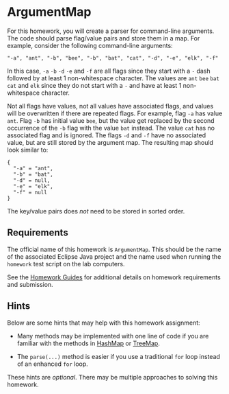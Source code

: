 ArgumentMap
=================================================

For this homework, you will create a parser for command-line arguments. The code should parse flag/value pairs and store them in a map. For example, consider the following command-line arguments:

```
"-a", "ant", "-b", "bee", "-b", "bat", "cat", "-d", "-e", "elk", "-f"
```

In this case, `-a` `-b` `-d` `-e` and `-f` are all flags since they start with a `-` dash followed by at least 1 non-whitespace character. The values are `ant` `bee` `bat` `cat` and `elk` since they do not start with a `-` and have at least 1 non-whitespace character. 

Not all flags have values, not all values have associated flags, and values will be overwritten if there are repeated flags. For example, flag `-a` has value `ant`. Flag `-b` has initial value `bee`, but the value get replaced by the second occurrence of the `-b` flag with the value `bat` instead. The value `cat` has no associated flag and is ignored. The flags `-d` and `-f` have no associated value, but are still stored by the argument map. The resulting map should look similar to:

```
{
  "-a" = "ant",
  "-b" = "bat",
  "-d" = null,
  "-e" = "elk",
  "-f" = null
}
```

The key/value pairs does *not* need to be stored in sorted order.

## Requirements ##

The official name of this homework is `ArgumentMap`. This should be the name of the associated Eclipse Java project and the name used when running the `homework` test script on the lab computers.

See the [Homework Guides](https://usf-cs212-spring2019.github.io/guides/homework.html) for additional details on homework requirements and submission.

## Hints ##

Below are some hints that may help with this homework assignment:

- Many methods may be implemented with one line of code if you are familiar with the methods in [HashMap](http://docs.oracle.com/javase/11/docs/api/java/util/HashMap.html) or [TreeMap](http://docs.oracle.com/javase/11/docs/api/java/util/TreeMap.html).

- The `parse(...)` method is easier if you use a traditional `for` loop instead of an enhanced `for` loop.

These hints are *optional*. There may be multiple approaches to solving this homework.
